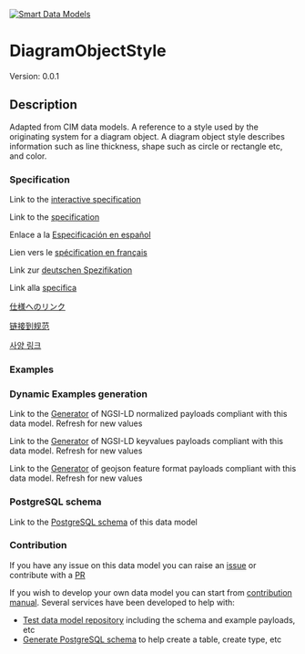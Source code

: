 [![Smart Data Models](https://smartdatamodels.org/wp-content/uploads/2022/01/SmartDataModels_logo.png "Logo")](https://smartdatamodels.org)
# DiagramObjectStyle
Version: 0.0.1

## Description 

Adapted from CIM data models. A reference to a style used by the originating system for a diagram object.  A diagram object style describes information such as line thickness, shape such as circle or rectangle etc, and color.
### Specification

Link to the [interactive specification](https://swagger.lab.fiware.org/?url=https://smart-data-models.github.io/dataModel.EnergyCIM/DiagramObjectStyle/swagger.yaml)

Link to the [specification](https://github.com/smart-data-models/dataModel.EnergyCIM/blob/master/DiagramObjectStyle/doc/spec.md)

Enlace a la [Especificación en español](https://github.com/smart-data-models/dataModel.EnergyCIM/blob/master/DiagramObjectStyle/doc/spec_ES.md)

Lien vers le [spécification en français](https://github.com/smart-data-models/dataModel.EnergyCIM/blob/master/DiagramObjectStyle/doc/spec_FR.md)

Link zur [deutschen Spezifikation](https://github.com/smart-data-models/dataModel.EnergyCIM/blob/master/DiagramObjectStyle/doc/spec_DE.md)

Link alla [specifica](https://github.com/smart-data-models/dataModel.EnergyCIM/blob/master/DiagramObjectStyle/doc/spec_IT.md)

[仕様へのリンク](https://github.com/smart-data-models/dataModel.EnergyCIM/blob/master/DiagramObjectStyle/doc/spec_JA.md)

[链接到规范](https://github.com/smart-data-models/dataModel.EnergyCIM/blob/master/DiagramObjectStyle/doc/spec_ZH.md)

[사양 링크](https://github.com/smart-data-models/dataModel.EnergyCIM/blob/master/DiagramObjectStyle/doc/spec_KO.md)
### Examples
### Dynamic Examples generation

Link to the [Generator](https://smartdatamodels.org/extra/ngsi-ld_generator.php?schemaUrl=https://raw.githubusercontent.com/smart-data-models/dataModel.EnergyCIM/master/DiagramObjectStyle/schema.json&email=info@smartdatamodels.org) of NGSI-LD normalized payloads compliant with this data model. Refresh for new values

Link to the [Generator](https://smartdatamodels.org/extra/ngsi-ld_generator_keyvalues.php?schemaUrl=https://raw.githubusercontent.com/smart-data-models/dataModel.EnergyCIM/master/DiagramObjectStyle/schema.json&email=info@smartdatamodels.org) of NGSI-LD keyvalues payloads compliant with this data model. Refresh for new values

Link to the [Generator](https://smartdatamodels.org/extra/geojson_features_generator.php?schemaUrl=https://raw.githubusercontent.com/smart-data-models/dataModel.EnergyCIM/master/DiagramObjectStyle/schema.json&email=info@smartdatamodels.org) of geojson feature format payloads compliant with this data model. Refresh for new values
### PostgreSQL schema

Link to the [PostgreSQL schema](https://github.com/smart-data-models/dataModel.EnergyCIM/blob/master/DiagramObjectStyle/schema.sql) of this data model
### Contribution

 If you have any issue on this data model you can raise an [issue](https://github.com/smart-data-models/dataModel.EnergyCIM/issues)  or contribute with a [PR](https://github.com/smart-data-models/dataModel.EnergyCIM/pulls)

 If you wish to develop your own data model you can start from [contribution manual](https://bit.ly/contribution_manual). Several services have been developed to help with: 
 - [Test data model repository](https://smartdatamodels.org/index.php/data-models-contribution-api/) including the schema and example payloads, etc
 - [Generate PostgreSQL schema](https://smartdatamodels.org/index.php/sql-service/) to help create a table, create type, etc
